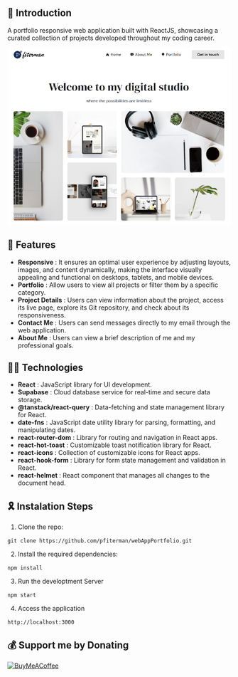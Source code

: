 ## 👋 Introduction

A portfolio responsive web application built with ReactJS, showcasing a curated collection of projects developed throughout my coding career.

![Screenshot of webAppPortfolio](./public/webAppPortfolio.png)

## 🌟 Features

- **Responsive** : It ensures an optimal user experience by adjusting layouts, images, and content dynamically, making the interface visually appealing and functional on desktops, tablets, and mobile devices.
- **Portfolio** : Allow users to view all projects or filter them by a specific category.
- **Project Details** : Users can view information about the project, access its live page, explore its Git repository, and check about its responsiveness.
- **Contact Me** : Users can send messages directly to my email through the web application.
- **About Me** : Users can view a brief description of me and my professional goals.

## 👨‍💻 Technologies

- **React** : JavaScript library for UI development.
- **Supabase** : Cloud database service for real-time and secure data storage.
- **@tanstack/react-query** : Data-fetching and state management library for React.
- **date-fns** : JavaScript date utility library for parsing, formatting, and manipulating dates.
- **react-router-dom** : Library for routing and navigation in React apps.
- **react-hot-toast** : Customizable toast notification library for React.
- **react-icons** : Collection of customizable icons for React apps.
- **react-hook-form** : Library for form state management and validation in React.
- **react-helmet** : React component that manages all changes to the document head.

## 🎗️ Instalation Steps

1. Clone the repo:

```
git clone https://github.com/pfiterman/webAppPortfolio.git
```

2. Install the required dependencies:

```
npm install
```

3. Run the developtment Server

```
npm start
```

4. Access the application

```
http://localhost:3000
```

## 💰 Support me by Donating

[![BuyMeACoffee](https://img.shields.io/badge/Buy%20Me%20a%20Coffee-ffdd00?style=for-the-badge&logo=buy-me-a-coffee&logoColor=black)](https://buymeacoffee.com/pfiterman)
